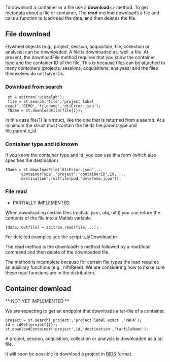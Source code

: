 To download a container or a file use a **download**<> method. To get metadata about a file or container, The **read** method downloads a file and calls a function to load/read the data, and then deletes the file.

## File download
Flywheel objects (e.g., project, session, acquisition, file, collection or analysis) can be downloaded. A file is downloaded as, well, a file. At present, the downloadFile method requires that you know the container type and the container ID of the file.  This is because files can be attached to many containers (projects, sessions, acquisitions, analyses) and the files themselves do not have IDs.  

### Download from search 

     st = scitran('vistalab');
     file = st.search('file','project label exact','DEMO','filename','dtiError.json');
     fName = st.downloadFile(file{1});

In this case file{1} is a struct, like the one that is returned from a search. At a minimum the struct must contain the fields file.parent.type and file.parent.x_id.

### Container type and id known

If you know the container type and id, you can use this form (which also specifies the destination)

    fName = st.downloadFile('dtiError.json',...
          'containerType','project','containerID',id, ...
          'destination',fullfile(pwd,'deleteme.json'));


### File read

* PARTIALLY IMPLEMENTED

When downloading certain files (matlab, json, obj, nifti) you can return the contents of the file into a Matlab variable

    [data, outfile] = scitran.read(file,...);

For detailed examples see the script s_stDownload.m

The read method is the downloadFile method followed by a read/load command and then delete of the downloaded file.

The method is incomplete because for certain file types the load requires an auxiliary functions (e.g., niftiRead). We are considering how to make sure these read functions are in the distribution.

## Container download

** NOT YET IMPLEMENTED **

We are expecting to get an endpoint that downloads a tar-file of a container.  

    project = st.search('project','project label exact','VWFA');
    id = idGet(project{1});
    st.downloadContainer('project',id,'destination','tarfileName');

A project, session, acquisition, collection or analysis is downloaded as a tar file. 

It will soon be possible to download a project in [BIDS](BIDS) format.


